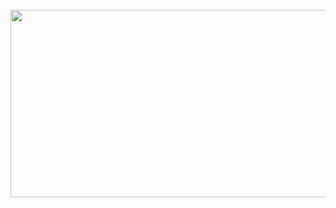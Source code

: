 <br clear="both">

<div align="center">
  <img height="300" width="600" src="https://giphy.com/embed/uBTWyINWTrWz6"  />
</div>


